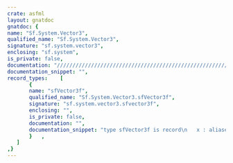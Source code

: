 ```yaml
---
crate: asfml
layout: gnatdoc
gnatdoc: {
name: "Sf.System.Vector3",
qualified_name: "Sf.System.Vector3",
signature: "sf.system.vector3",
enclosing: "sf.system",
is_private: false,
documentation: "//////////////////////////////////////////////////////////\n//////////////////////////////////////////////////////////\n//////////////////////////////////////////////////////////",
documentation_snippet: "",
record_types:    [
       {
       name: "sfVector3f",
       qualified_name: "Sf.System.Vector3.sfVector3f",
       signature: "sf.system.vector3.sfvector3f",
       enclosing: "",
       is_private: false,
       documentation: "",
       documentation_snippet: "type sfVector3f is record\n   x : aliased float;\n   y : aliased float;\n   z : aliased float;\nend record;",
       }   ,
   ]
,}
---
```

